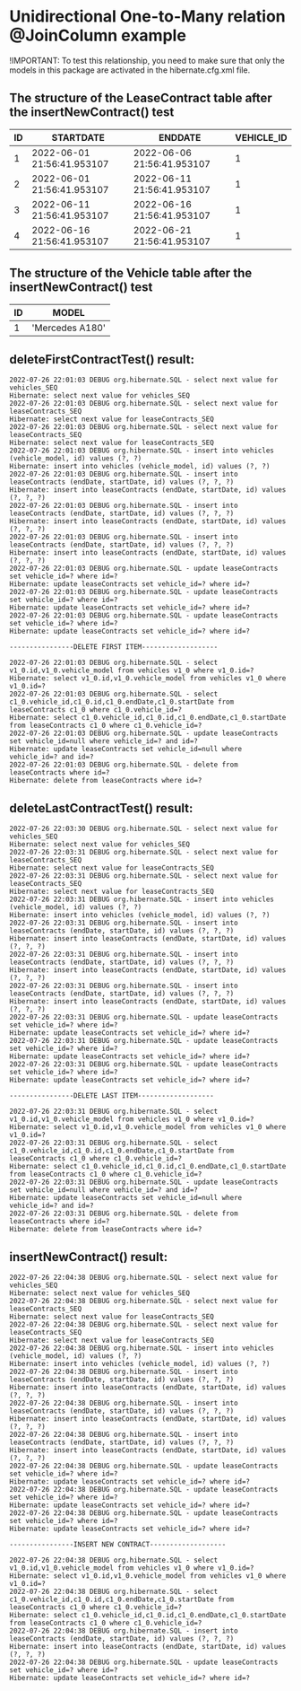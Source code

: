 # Unidirectional One-to-Many relation @JoinColumn example

!IMPORTANT: To test this relationship, you need to make sure that only the models
in this package are activated in the hibernate.cfg.xml file.

## The structure of the LeaseContract table after the insertNewContract() test

| ID  | STARTDATE                  | ENDDATE                    | VEHICLE_ID |
|-----|----------------------------|----------------------------|------------|
| 1   | 2022-06-01 21:56:41.953107 | 2022-06-06 21:56:41.953107 | 1          |
| 2   | 2022-06-01 21:56:41.953107 | 2022-06-11 21:56:41.953107 | 1          |
| 3   | 2022-06-11 21:56:41.953107 | 2022-06-16 21:56:41.953107 | 1          |
| 4   | 2022-06-16 21:56:41.953107 | 2022-06-21 21:56:41.953107 | 1          |

## The structure of the Vehicle table after the insertNewContract() test

| ID  | MODEL                     |
|-----|---------------------------|
| 1   | 'Mercedes A180'           |

## deleteFirstContractTest() result:

    2022-07-26 22:01:03 DEBUG org.hibernate.SQL - select next value for vehicles_SEQ
    Hibernate: select next value for vehicles_SEQ
    2022-07-26 22:01:03 DEBUG org.hibernate.SQL - select next value for leaseContracts_SEQ
    Hibernate: select next value for leaseContracts_SEQ
    2022-07-26 22:01:03 DEBUG org.hibernate.SQL - select next value for leaseContracts_SEQ
    Hibernate: select next value for leaseContracts_SEQ
    2022-07-26 22:01:03 DEBUG org.hibernate.SQL - insert into vehicles (vehicle_model, id) values (?, ?)
    Hibernate: insert into vehicles (vehicle_model, id) values (?, ?)
    2022-07-26 22:01:03 DEBUG org.hibernate.SQL - insert into leaseContracts (endDate, startDate, id) values (?, ?, ?)
    Hibernate: insert into leaseContracts (endDate, startDate, id) values (?, ?, ?)
    2022-07-26 22:01:03 DEBUG org.hibernate.SQL - insert into leaseContracts (endDate, startDate, id) values (?, ?, ?)
    Hibernate: insert into leaseContracts (endDate, startDate, id) values (?, ?, ?)
    2022-07-26 22:01:03 DEBUG org.hibernate.SQL - insert into leaseContracts (endDate, startDate, id) values (?, ?, ?)
    Hibernate: insert into leaseContracts (endDate, startDate, id) values (?, ?, ?)
    2022-07-26 22:01:03 DEBUG org.hibernate.SQL - update leaseContracts set vehicle_id=? where id=?
    Hibernate: update leaseContracts set vehicle_id=? where id=?
    2022-07-26 22:01:03 DEBUG org.hibernate.SQL - update leaseContracts set vehicle_id=? where id=?
    Hibernate: update leaseContracts set vehicle_id=? where id=?
    2022-07-26 22:01:03 DEBUG org.hibernate.SQL - update leaseContracts set vehicle_id=? where id=?
    Hibernate: update leaseContracts set vehicle_id=? where id=?
    
    ----------------DELETE FIRST ITEM-------------------
    
    2022-07-26 22:01:03 DEBUG org.hibernate.SQL - select v1_0.id,v1_0.vehicle_model from vehicles v1_0 where v1_0.id=?
    Hibernate: select v1_0.id,v1_0.vehicle_model from vehicles v1_0 where v1_0.id=?
    2022-07-26 22:01:03 DEBUG org.hibernate.SQL - select c1_0.vehicle_id,c1_0.id,c1_0.endDate,c1_0.startDate from leaseContracts c1_0 where c1_0.vehicle_id=?
    Hibernate: select c1_0.vehicle_id,c1_0.id,c1_0.endDate,c1_0.startDate from leaseContracts c1_0 where c1_0.vehicle_id=?
    2022-07-26 22:01:03 DEBUG org.hibernate.SQL - update leaseContracts set vehicle_id=null where vehicle_id=? and id=?
    Hibernate: update leaseContracts set vehicle_id=null where vehicle_id=? and id=?
    2022-07-26 22:01:03 DEBUG org.hibernate.SQL - delete from leaseContracts where id=?
    Hibernate: delete from leaseContracts where id=?

## deleteLastContractTest() result:

    2022-07-26 22:03:30 DEBUG org.hibernate.SQL - select next value for vehicles_SEQ
    Hibernate: select next value for vehicles_SEQ
    2022-07-26 22:03:31 DEBUG org.hibernate.SQL - select next value for leaseContracts_SEQ
    Hibernate: select next value for leaseContracts_SEQ
    2022-07-26 22:03:31 DEBUG org.hibernate.SQL - select next value for leaseContracts_SEQ
    Hibernate: select next value for leaseContracts_SEQ
    2022-07-26 22:03:31 DEBUG org.hibernate.SQL - insert into vehicles (vehicle_model, id) values (?, ?)
    Hibernate: insert into vehicles (vehicle_model, id) values (?, ?)
    2022-07-26 22:03:31 DEBUG org.hibernate.SQL - insert into leaseContracts (endDate, startDate, id) values (?, ?, ?)
    Hibernate: insert into leaseContracts (endDate, startDate, id) values (?, ?, ?)
    2022-07-26 22:03:31 DEBUG org.hibernate.SQL - insert into leaseContracts (endDate, startDate, id) values (?, ?, ?)
    Hibernate: insert into leaseContracts (endDate, startDate, id) values (?, ?, ?)
    2022-07-26 22:03:31 DEBUG org.hibernate.SQL - insert into leaseContracts (endDate, startDate, id) values (?, ?, ?)
    Hibernate: insert into leaseContracts (endDate, startDate, id) values (?, ?, ?)
    2022-07-26 22:03:31 DEBUG org.hibernate.SQL - update leaseContracts set vehicle_id=? where id=?
    Hibernate: update leaseContracts set vehicle_id=? where id=?
    2022-07-26 22:03:31 DEBUG org.hibernate.SQL - update leaseContracts set vehicle_id=? where id=?
    Hibernate: update leaseContracts set vehicle_id=? where id=?
    2022-07-26 22:03:31 DEBUG org.hibernate.SQL - update leaseContracts set vehicle_id=? where id=?
    Hibernate: update leaseContracts set vehicle_id=? where id=?

    ----------------DELETE LAST ITEM-------------------

    2022-07-26 22:03:31 DEBUG org.hibernate.SQL - select v1_0.id,v1_0.vehicle_model from vehicles v1_0 where v1_0.id=?
    Hibernate: select v1_0.id,v1_0.vehicle_model from vehicles v1_0 where v1_0.id=?
    2022-07-26 22:03:31 DEBUG org.hibernate.SQL - select c1_0.vehicle_id,c1_0.id,c1_0.endDate,c1_0.startDate from leaseContracts c1_0 where c1_0.vehicle_id=?
    Hibernate: select c1_0.vehicle_id,c1_0.id,c1_0.endDate,c1_0.startDate from leaseContracts c1_0 where c1_0.vehicle_id=?
    2022-07-26 22:03:31 DEBUG org.hibernate.SQL - update leaseContracts set vehicle_id=null where vehicle_id=? and id=?
    Hibernate: update leaseContracts set vehicle_id=null where vehicle_id=? and id=?
    2022-07-26 22:03:31 DEBUG org.hibernate.SQL - delete from leaseContracts where id=?
    Hibernate: delete from leaseContracts where id=?

## insertNewContract() result:

    2022-07-26 22:04:38 DEBUG org.hibernate.SQL - select next value for vehicles_SEQ
    Hibernate: select next value for vehicles_SEQ
    2022-07-26 22:04:38 DEBUG org.hibernate.SQL - select next value for leaseContracts_SEQ
    Hibernate: select next value for leaseContracts_SEQ
    2022-07-26 22:04:38 DEBUG org.hibernate.SQL - select next value for leaseContracts_SEQ
    Hibernate: select next value for leaseContracts_SEQ
    2022-07-26 22:04:38 DEBUG org.hibernate.SQL - insert into vehicles (vehicle_model, id) values (?, ?)
    Hibernate: insert into vehicles (vehicle_model, id) values (?, ?)
    2022-07-26 22:04:38 DEBUG org.hibernate.SQL - insert into leaseContracts (endDate, startDate, id) values (?, ?, ?)
    Hibernate: insert into leaseContracts (endDate, startDate, id) values (?, ?, ?)
    2022-07-26 22:04:38 DEBUG org.hibernate.SQL - insert into leaseContracts (endDate, startDate, id) values (?, ?, ?)
    Hibernate: insert into leaseContracts (endDate, startDate, id) values (?, ?, ?)
    2022-07-26 22:04:38 DEBUG org.hibernate.SQL - insert into leaseContracts (endDate, startDate, id) values (?, ?, ?)
    Hibernate: insert into leaseContracts (endDate, startDate, id) values (?, ?, ?)
    2022-07-26 22:04:38 DEBUG org.hibernate.SQL - update leaseContracts set vehicle_id=? where id=?
    Hibernate: update leaseContracts set vehicle_id=? where id=?
    2022-07-26 22:04:38 DEBUG org.hibernate.SQL - update leaseContracts set vehicle_id=? where id=?
    Hibernate: update leaseContracts set vehicle_id=? where id=?
    2022-07-26 22:04:38 DEBUG org.hibernate.SQL - update leaseContracts set vehicle_id=? where id=?
    Hibernate: update leaseContracts set vehicle_id=? where id=?
    
    ----------------INSERT NEW CONTRACT-------------------
    
    2022-07-26 22:04:38 DEBUG org.hibernate.SQL - select v1_0.id,v1_0.vehicle_model from vehicles v1_0 where v1_0.id=?
    Hibernate: select v1_0.id,v1_0.vehicle_model from vehicles v1_0 where v1_0.id=?
    2022-07-26 22:04:38 DEBUG org.hibernate.SQL - select c1_0.vehicle_id,c1_0.id,c1_0.endDate,c1_0.startDate from leaseContracts c1_0 where c1_0.vehicle_id=?
    Hibernate: select c1_0.vehicle_id,c1_0.id,c1_0.endDate,c1_0.startDate from leaseContracts c1_0 where c1_0.vehicle_id=?
    2022-07-26 22:04:38 DEBUG org.hibernate.SQL - insert into leaseContracts (endDate, startDate, id) values (?, ?, ?)
    Hibernate: insert into leaseContracts (endDate, startDate, id) values (?, ?, ?)
    2022-07-26 22:04:38 DEBUG org.hibernate.SQL - update leaseContracts set vehicle_id=? where id=?
    Hibernate: update leaseContracts set vehicle_id=? where id=?